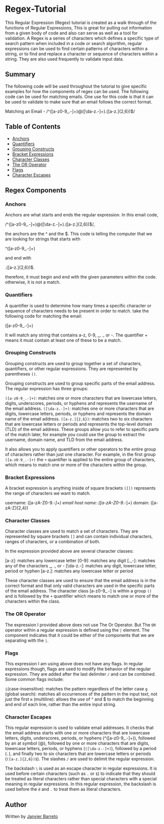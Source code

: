 # Regex-Tutorial

This Regular Expression (Regex) tutorial is created as a walk through of the functions of Regular Expressions, This is great for pulling out information from a given body of code and also can serve as well as a tool for validation. A Regex is a series of characters which defines a specific type of search pattern when included in a code or search algorithm, regular expressions can be used to find certain patterns of characters within a string, or to find and replace a character or sequence of characters within a string. They are also used frequently to validate input data.

## Summary

The following code will be used throughout the tutorial to give specific examples for how the components of regex can be used. The following code can be used for matching emails. One use for this code is that it can be used to validate to make sure that an email follows the correct format.

Matching an Email - /^([a-z0-9_.-]+)@([\da-z.-]+).([a-z.]{2,6})$/

## Table of Contents

- [Anchors](#anchors)
- [Quantifiers](#quantifiers)
- [Grouping Constructs](#grouping-constructs)
- [Bracket Expressions](#bracket-expressions)
- [Character Classes](#character-classes)
- [The OR Operator](#the-or-operator)
- [Flags](#flags)
- [Character Escapes](#character-escapes)

## Regex Components

### Anchors

Anchors are what starts and ends the regular expression. In this email code,

/^([a-z0-9_.-]+)@([\da-z.-]+).([a-z.]{2,6})$/,

the anchors are the ^ and the $. This code is telling the computer that we are looking for strings that starts with

^([a-z0-9_.-]+)

and end with

.([a-z.]{2,6})$.

therefore, it must begin and end with the given parameters within the code. otherwise, it is not a match.

### Quantifiers

A quantifier is used to determine how many times a specific character or sequence of characters needs to be present in order to match. take the following code for matching the email:

([a-z0-9_.-]+)

It will match any string that contains a-z, 0-9, _, ., or -. The quantifier + means it must contain at least one of these to be a match.

### Grouping Constructs

Grouping constructs are used to group together a set of characters, quantifiers, or other regular expressions. They are represented by parentheses `()`.

Grouping constructs are used to group specific parts of the email address. The regular expression has three groups:

`([a-z0-9_.-]+)`: matches one or more characters that are lowercase letters, digits, underscores, periods, or hyphens and represents the username of the email address.
`([\da-z.-]+)`: matches one or more characters that are digits, lowercase letters, periods, or hyphens and represents the domain name of the email address.
`([a-z.]{2,6})`: matches two to six characters that are lowercase letters or periods and represents the top-level domain (TLD) of the email address.
These groups allow you to refer to specific parts of the match later, for example you could use the group to extract the username, domain name, and TLD from the email address.

It also allows you to apply quantifiers or other operators to the entire group of characters rather than just one character. For example, in the first group `([a-z0-9_.-]+)` the `+` quantifier is applied to the entire group of characters, which means to match one or more of the characters within the group.

### Bracket Expressions

A bracket expression is anything inside of square brackets `([])` represents the range of characters we want to match.

username: ([a-zA-Z0-9._-]+)
email host name: ([a-zA-Z0-9._-]+)
domain: ([a-zA-Z]{2,4})

### Character Classes

Character classes are used to match a set of characters. They are represented by square brackets `[]` and can contain individual characters, ranges of characters, or a combination of both.

In the expression provided above are several character classes:

[a-z]: matches any lowercase letter
[0-9]: matches any digit
[._-]: matches any of the characters _, ., or -
[\da-z.-]: matches any digit, lowercase letter, period or hyphen
[a-z.]: matches any lowercase letter or period

These character classes are used to ensure that the email address is in the correct format and that only valid characters are used in the specific parts of the email address.
The character class [a-z0-9_.-] is within a group `()` and is followed by the `+` quantifier which means to match one or more of the characters within the class.

### The OR Operator

The expression I provided above does not use The Or Operator. But The `OR` operator within a regular expression is defined using the `|` element. The component indicates that it could be either of the components that we are separating with the `|`. 

### Flags

This expression I am using above does not have any flags. In regular expressions though, flags are used to modify the behavior of the regular expression. They are added after the last delimiter `/` and can be combined. Some common flags include:

`i`(case-insensitive): matches the pattern regardless of the letter case
`g` (global search): matches all occurrences of the pattern in the input text, not just the first
`m` (multiline): allows the use of ^ and $ to match the beginning and end of each line, rather than the entire input string.

### Character Escapes

This regular expression is used to validate email addresses. It checks that the email address starts with one or more characters that are lowercase letters, digits, underscores, periods, or hyphens (^([a-z0-9_.-]+)), followed by an at symbol (@), followed by one or more characters that are digits, lowercase letters, periods, or hyphens   (`([\da-z.-]+)`), followed by a period (`.`), and finally two to six characters that are lowercase letters or periods (`([a-z.]{2,6})$`). The slashes `/` are used to delimit the regular expression.

The backslash `\` is used as an escape character in regular expressions. It is used before certain characters (such as `.` or `$`) to indicate that they should be treated as literal characters rather than special characters with a special meaning in regular expressions. In this regular expression, the backslash is used before the `d` and `.` to treat them as literal characters.

## Author

Written by [Janvier Barreto](https://github.com/JanvierB1/Regex-Tutorial.git)